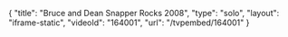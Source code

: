 {
    "title": "Bruce and Dean Snapper Rocks 2008",
    "type": "solo",
    "layout": "iframe-static",
    "videoId": "164001",
    "url": "\/tvpembed\/164001"
}